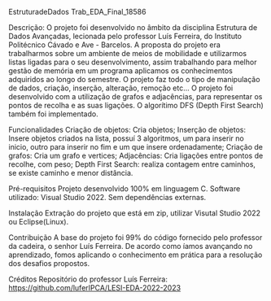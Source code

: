EstruturadeDados Trab_EDA_Final_18586
	
Descrição: 
O projeto foi desenvolvido no âmbito da disciplina Estrutura de Dados Avançadas, lecionada pelo professor Luís Ferreira, do Instituto Politécnico Cávado e Ave - Barcelos. A proposta do projeto era trabalharmos
sobre um ambiente de meios de mobilidade e utilizarmos listas ligadas para o seu desenvolvimento, assim trabalhando para melhor gestão de memória em um programa aplicamos os conhecimentos adquiridos ao longo do
semestre. O projeto faz todo o tipo de manipulação de dados, criação, inserção, alteração, remoção etc... O projeto foi desenvolvido com a utilização de grafos e adjacências, para representar os pontos de recolha
e as suas ligações. O algorítimo DFS (Depth First Search) também foi implementado.

Funcionalidades
Criação de objetos: Cria objetos;
Inserção de objetos: Insere objetos criados na lista, possuí 3 algoritmos, um para inserir no inicio, outro para inserir no fim e um que insere ordenadamente;
Criação de grafos: Cria um grafo e vertices;
Adjacências: Cria ligações entre pontos de recolhe, com peso;
Depth First Search: realiza contagem entre caminhos, se existe caminho e menor distância.

Pré-requisitos
Projeto desenvolvido 100% em linguagem  C.
Software utilizado: Visual Studio 2022.
Sem dependências externas.

Instalação
Extração do projeto que está em zip, utilizar Visutal Studio 2022 ou Eclipse(Linux).

Contribuição
A base do projeto foi 99% do código fornecido pelo professor da cadeira, o senhor Luís Ferreira. De acordo como íamos avançando no aprendizado, fomos aplicando o conhecimento em prática para a resolução dos desafios propostos.

Créditos
Repositório do professor Luís Ferreira: https://github.com/luferIPCA/LESI-EDA-2022-2023
